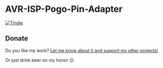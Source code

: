 # AVR-ISP-Pogo-Pin-Adapter


[![Tindie](https://d2ss6ovg47m0r5.cloudfront.net/badges/tindie-larges.png)](https://www.tindie.com/stores/pnoxi/?ref=offsite_badges&utm_source=sellers_pnoxi&utm_medium=badges&utm_campaign=badge_large)


Donate
--------------------

Do you like my work? [Let me know about it and support my other projects!](https://www.patreon.com/pnoxi)

Or just drink beer on my honor :wink: